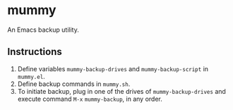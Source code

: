 # mummy
An Emacs backup utility.

## Instructions
1. Define variables `mummy-backup-drives` and `mummy-backup-script` in `mummy.el`.
2. Define backup commands in `mummy.sh`.
3. To initiate backup, plug in one of the drives of `mummy-backup-drives` and execute command `M-x` `mummy-backup`, in any order.